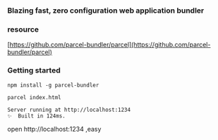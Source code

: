 ### Blazing fast, zero configuration web application bundler


### resource

[https://github.com/parcel-bundler/parcel](https://github.com/parcel-bundler/parcel)

### Getting started

```
npm install -g parcel-bundler
```

```
parcel index.html
```

```
Server running at http://localhost:1234
✨  Built in 124ms.
```

open http://localhost:1234 ,easy




